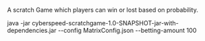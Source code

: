 A scratch Game which players can win or lost based on probability.



java -jar cyberspeed-scratchgame-1.0-SNAPSHOT-jar-with-dependencies.jar --config MatrixConfig.json --betting-amount 100
